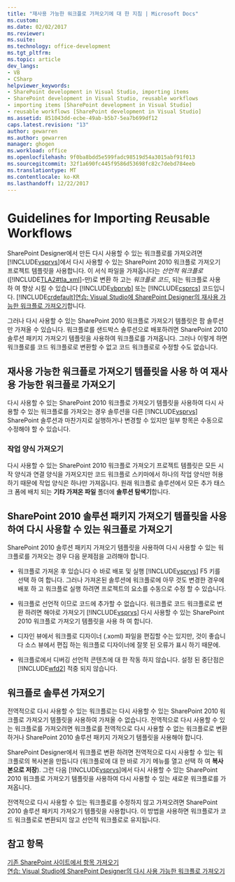 ```yaml
---
title: "재사용 가능한 워크플로 가져오기에 대 한 지침 | Microsoft Docs"
ms.custom: 
ms.date: 02/02/2017
ms.reviewer: 
ms.suite: 
ms.technology: office-development
ms.tgt_pltfrm: 
ms.topic: article
dev_langs:
- VB
- CSharp
helpviewer_keywords:
- SharePoint development in Visual Studio, importing items
- SharePoint development in Visual Studio, reusable workflows
- importing items [SharePoint development in Visual Studio]
- reusable workflows [SharePoint development in Visual Studio]
ms.assetid: 851043dd-ecbe-49ab-b5b7-5ea7b699df12
caps.latest.revision: "13"
author: gewarren
ms.author: gewarren
manager: ghogen
ms.workload: office
ms.openlocfilehash: 9f0ba8bdd5e599fadc98519d54a3015abf91f013
ms.sourcegitcommit: 32f1a690fc445f9586d53698fc82c7debd784eeb
ms.translationtype: MT
ms.contentlocale: ko-KR
ms.lasthandoff: 12/22/2017
---
```

# <a name="guidelines-for-importing-reusable-workflows"></a>Guidelines for Importing Reusable Workflows
  SharePoint Designer에서 만든 다시 사용할 수 있는 워크플로를 가져오려면 [!INCLUDE[vsprvs](../sharepoint/includes/vsprvs-md.md)]에서 다시 사용할 수 있는 SharePoint 2010 워크플로 가져오기 프로젝트 템플릿을 사용합니다. 이 서식 파일을 가져옵니다는 *선언적* *워크플로* ([!INCLUDE[TLA2#tla_xml](../sharepoint/includes/tla2sharptla-xml-md.md)]-만)로 변환 하 고는 *워크플로 코드*, 되는 워크플로 사용 하 여 향상 시킬 수 있습니다 [!INCLUDE[vbprvb](../sharepoint/includes/vbprvb-md.md)] 또는 [!INCLUDE[csprcs](../sharepoint/includes/csprcs-md.md)] 코드입니다. [!INCLUDE[crdefault](../sharepoint/includes/crdefault-md.md)][연습: Visual Studio에 SharePoint Designer의 재사용 가능한 워크플로 가져오기](../sharepoint/walkthrough-import-a-sharepoint-designer-reusable-workflow-into-visual-studio.md)합니다.  
  
 그러나 다시 사용할 수 있는 SharePoint 2010 워크플로 가져오기 템플릿은 팜 솔루션만 가져올 수 있습니다. 워크플로를 샌드박스 솔루션으로 배포하려면 SharePoint 2010 솔루션 패키지 가져오기 템플릿을 사용하여 워크플로를 가져옵니다. 그러나 이렇게 하면 워크플로를 코드 워크플로로 변환할 수 없고 코드 워크플로로 수정할 수도 없습니다.  
  
## <a name="importing-reusable-workflows-by-using-the-import-reusable-workflow-template"></a>재사용 가능한 워크플로 가져오기 템플릿을 사용 하 여 재사용 가능한 워크플로 가져오기  
 다시 사용할 수 있는 SharePoint 2010 워크플로 가져오기 템플릿을 사용하여 다시 사용할 수 있는 워크플로를 가져오는 경우 솔루션을 다른 [!INCLUDE[vsprvs](../sharepoint/includes/vsprvs-md.md)] SharePoint 솔루션과 마찬가지로 실행하거나 변경할 수 있지만 일부 항목은 수동으로 수정해야 할 수 있습니다.  
  
### <a name="importing-task-forms"></a>작업 양식 가져오기  
 다시 사용할 수 있는 SharePoint 2010 워크플로 가져오기 프로젝트 템플릿은 모든 시작 양식과 연결 양식을 가져오지만 코드 워크플로 스키마에서 하나의 작업 양식만 허용하기 때문에 작업 양식은 하나만 가져옵니다. 원래 워크플로 솔루션에서 모든 추가 태스크 폼에 배치 되는 **기타 가져온 파일** 폴더에 **솔루션 탐색기**합니다.  
  
## <a name="importing-reusable-workflows-by-using-the-import-sharepoint-2010-solution-package-template"></a>SharePoint 2010 솔루션 패키지 가져오기 템플릿을 사용하여 다시 사용할 수 있는 워크플로 가져오기  
 SharePoint 2010 솔루션 패키지 가져오기 템플릿을 사용하여 다시 사용할 수 있는 워크플로를 가져오는 경우 다음 문제점을 고려해야 합니다.  
  
-   워크플로 가져온 후 있습니다 수 바로 배포 및 실행 [!INCLUDE[vsprvs](../sharepoint/includes/vsprvs-md.md)] F5 키를 선택 하 여 합니다. 그러나 가져온된 솔루션에 워크플로에 아무 것도 변경한 경우에 배포 하 고 워크플로 실행 하려면 프로젝트의 요소를 수동으로 수정 할 수 있습니다.  
  
-   워크플로 선언적 이므로 코드에 추가할 수 없습니다. 워크플로 코드 워크플로로 변환 하려면 해야로 가져오기 [!INCLUDE[vsprvs](../sharepoint/includes/vsprvs-md.md)] 다시 사용할 수 있는 SharePoint 2010 워크플로 가져오기 템플릿을 사용 하 여 합니다.  
  
-   디자인 뷰에서 워크플로 디자이너 (.xoml) 파일을 편집할 수는 있지만, 것이 좋습니다 소스 뷰에서 편집 하는 워크플로 디자이너에 잘못 된 오류가 표시 하기 때문에.  
  
-   워크플로에서 디버깅 선언적 콘텐츠에 대 한 작동 하지 않습니다. 설정 된 중단점은 [!INCLUDE[wfd2](../sharepoint/includes/wfd2-md.md)] 적중 되지 않습니다.  
  
## <a name="importing-globally-reusable-workflow-solutions"></a>워크플로 솔루션 가져오기  
 전역적으로 다시 사용할 수 있는 워크플로는 다시 사용할 수 있는 SharePoint 2010 워크플로 가져오기 템플릿을 사용하여 가져올 수 없습니다. 전역적으로 다시 사용할 수 있는 워크플로를 가져오려면 워크플로를 전역적으로 다시 사용할 수 없는 워크플로로 변환하거나 SharePoint 2010 솔루션 패키지 가져오기 템플릿을 사용해야 합니다.  
  
 SharePoint Designer에서 워크플로 변환 하려면 전역적으로 다시 사용할 수 있는 워크플로의 복사본을 만듭니다 (워크플로에 대 한 바로 가기 메뉴를 열고 선택 하 여 **복사본으로 저장**). 그런 다음 [!INCLUDE[vsprvs](../sharepoint/includes/vsprvs-md.md)]에서 다시 사용할 수 있는 SharePoint 2010 워크플로 가져오기 템플릿을 사용하여 다시 사용할 수 있는 새로운 워크플로를 가져옵니다.  
  
 전역적으로 다시 사용할 수 있는 워크플로를 수정하지 않고 가져오려면 SharePoint 2010 솔루션 패키지 가져오기 템플릿을 사용합니다. 이 방법을 사용하면 워크플로가 코드 워크플로로 변환되지 않고 선언적 워크플로로 유지됩니다.  
  
## <a name="see-also"></a>참고 항목  
 [기존 SharePoint 사이트에서 항목 가져오기](../sharepoint/importing-items-from-an-existing-sharepoint-site.md)   
 [연습: Visual Studio에 SharePoint Designer의 다시 사용 가능한 워크플로 가져오기](../sharepoint/walkthrough-import-a-sharepoint-designer-reusable-workflow-into-visual-studio.md)  
  
  